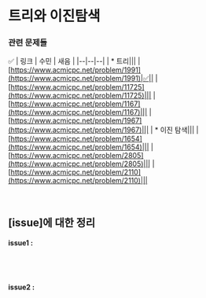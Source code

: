 
# 트리와 이진탐색

### 관련 문제들
✅
| 링크 | 수민 | 새음  |
|--|--|--|
| * 트리|||
|[https://www.acmicpc.net/problem/1991](https://www.acmicpc.net/problem/1991)|✅||
 | [https://www.acmicpc.net/problem/11725](https://www.acmicpc.net/problem/11725)|||
| [https://www.acmicpc.net/problem/1167](https://www.acmicpc.net/problem/1167)|||
| [https://www.acmicpc.net/problem/1967](https://www.acmicpc.net/problem/1967)|||
| * 이진 탐색|||
| [https://www.acmicpc.net/problem/1654](https://www.acmicpc.net/problem/1654)|||
| [https://www.acmicpc.net/problem/2805](https://www.acmicpc.net/problem/2805)|||
| [https://www.acmicpc.net/problem/2110](https://www.acmicpc.net/problem/2110)|||
   

<br>

## [issue]에 대한 정리

#### issue1 : 
<br>
<br>

#### issue2 : 
   

